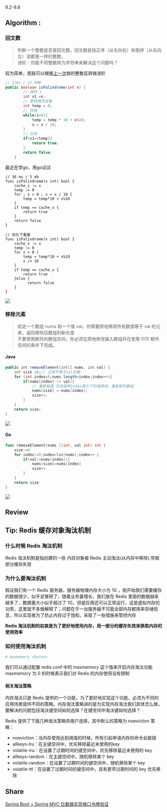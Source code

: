9.2-9.8
## Algorithm :
### 回文数 
> 判断一个整数是否是回文数。回文数是指正序（从左向右）和倒序（从右向左）读都是一样的整数。  
> 进阶：你能不将整数转为字符串来解决这个问题吗？  

较为简单，思路可以根据[上一次](https://github.com/lucasIsfyf/arts/blob/master/2019/auguest/last-arts.md)做的整数反转做进阶
```java
// 12ms / 37.9MB
public boolean isPalindrome(int x) {
        // 保存 x
        int x1 =x;
        // 要转换的变量
        int temp = 0;
        // 转换
        while(x>0){
            temp = temp * 10 + x%10;
            x = x / 10;
        }
        // 比较
        if(x1==temp){
            return true;
        }
        return false;
    }
```
最近在学go，用go试试
```golang
// 36 ms / 5 mb
func isPalindrome(x int) bool {
    cache_x := x
    temp := 0 
    for ; x > 0 ; x = x / 10 {
        temp = temp*10 + x%10
    }
    if temp == cache_x {
        return true
    }
    return false 
}

// 优化下看看
func isPalindrome(x int) bool {
    cache_x := x
    temp := 0 
    for x > 0 {
        temp = temp*10 + x%10
        x /= 10
    }
    if temp == cache_x {
        return true
    }else {
          return false
    }
}
```
![](https://user-gold-cdn.xitu.io/2019/9/4/16cfa5eddc501f3d?w=904&h=286&f=png&s=28119)


###  移除元素
> 给定一个数组 nums 和一个值 val，你需要原地移除所有数值等于 val 的元素，返回移除后数组的新长度  
> 不要使用额外的数组空间，你必须在原地修改输入数组并在使用 O(1) 额外空间的条件下完成。

#### Java
```java
public int removeElement(int[] nums, int val) {
    int size =0;// 记录不等于val的数
    for (int index=0;nums.length>index;index++){
        if(nums[index] != val){
            // 重新赋值 将当前啊index索引下的值修改，重新排列数组
            nums[size] = nums[index];
            size++;
        }
    }
    return size;
}
```
![](https://user-gold-cdn.xitu.io/2019/9/5/16cff46fe54b9509?w=888&h=372&f=png&s=37460)
#### Go
```go
func removeElement(nums []int, val int) int {
    size:=0
    for index:=0;index<len(nums);index++ {
        if(val!=nums[index]){
            nums[size]=nums[index]
            size++
        }
    }
    return size
}
```
![](https://user-gold-cdn.xitu.io/2019/9/5/16cff4dff03ef2d1?w=904&h=272&f=png&s=28342)

## Review

## Tip: Redis 缓存对象淘汰机制
### 什么时候 Redis 淘汰机制
Redis 淘汰机制是指创建的一些 内存对象被 Redis 主动淘汰(从内存中移除),导致部分缓存失效
### 为什么要淘汰机制
假设我们有一个 Redis 服务器，服务器物理内存大小为 1G ，刚开始我们需要缓存的数据很少，似乎足够用了，随着业务量增长，我们放在 Redis 里面的数据越来越多了，数据量大小似乎超过了 1G，但是应用还可以正常运行，这是虚拟内存的功劳，这里就不多做解释了；问题在于一台服务器不可能全部内存都用来存储信息，所以实现者为了防止内存过于饱和，采取了一些措施来管控内存

**Redis 淘汰机制的初衷是为了更好地使用内存，用一部分的缓存失效来换取内存的使用效率**

### 如何使用淘汰机制
```conf
# maxmemory <bytes>
```
我们可以通过配置 redis.conf 中的 maxmemory 这个值来开启内存淘汰功能
maxmemory 为 0 的时候表示我们对 Redis 的内存使用没有限制
#### 相关淘汰策略
内存淘汰只是 Redis 提供的一个功能，为了更好地实现这个功能，必须为不同的应用场景提供不同的策略，内存淘汰策略讲的是为实现内存淘汰我们具体怎么做，要解决的问题包括淘汰键空间如何选择？在键空间中淘汰键如何选择？

Redis 提供了下面几种淘汰策略供用户选择，其中默认的策略为 noeviction 策略：

+ noeviction：当内存使用达到阈值的时候，所有引起申请内存的命令会报错
+ allkeys-lru：在主键空间中，优先移除最近未使用的key
+ volatile-lru：在设置了过期时间的键空间中，优先移除最近未使用的 key
+ allkeys-random：在主键空间中，随机移除某个 key
+ volatile-random：在设置了过期时间的键空间中，随机移除某个 key
+ volatile-ttl：在设置了过期时间的键空间中，具有更早过期时间的 key 优先移除


## Share
[Spring Boot + Spring MVC 拦截器实现接口令牌验证](https://blog.csdn.net/Fyf_010316/article/details/100669876)